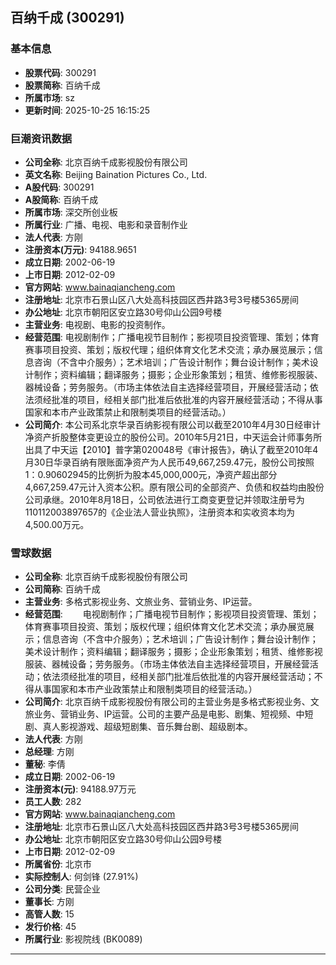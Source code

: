 ## 百纳千成 (300291)

### 基本信息

- **股票代码**: 300291
- **股票简称**: 百纳千成
- **所属市场**: sz
- **更新时间**: 2025-10-25 16:15:25

### 巨潮资讯数据

- **公司全称**: 北京百纳千成影视股份有限公司
- **英文名称**: Beijing Baination Pictures Co., Ltd.
- **A股代码**: 300291
- **A股简称**: 百纳千成
- **所属市场**: 深交所创业板
- **所属行业**: 广播、电视、电影和录音制作业
- **法人代表**: 方刚
- **注册资本(万元)**: 94188.9651
- **成立日期**: 2002-06-19
- **上市日期**: 2012-02-09
- **官方网站**: www.bainaqiancheng.com
- **注册地址**: 北京市石景山区八大处高科技园区西井路3号3号楼5365房间
- **办公地址**: 北京市朝阳区安立路30号仰山公园9号楼
- **主营业务**: 电视剧、电影的投资制作。
- **经营范围**: 电视剧制作；广播电视节目制作；影视项目投资管理、策划；体育赛事项目投资、策划；版权代理；组织体育文化艺术交流；承办展览展示；信息咨询（不含中介服务）；艺术培训；广告设计制作；舞台设计制作；美术设计制作；资料编辑；翻译服务；摄影；企业形象策划；租赁、维修影视服装、器械设备；劳务服务。（市场主体依法自主选择经营项目，开展经营活动；依法须经批准的项目，经相关部门批准后依批准的内容开展经营活动；不得从事国家和本市产业政策禁止和限制类项目的经营活动。）
- **公司简介**: 本公司系北京华录百纳影视有限公司以截至2010年4月30日经审计净资产折股整体变更设立的股份公司。2010年5月21日，中天运会计师事务所出具了中天运【2010】普字第020048号《审计报告》，确认了截至2010年4月30日华录百纳有限账面净资产为人民币49,667,259.47元，股份公司按照1：0.90602945的比例折为股本45,000,000元，净资产超出部分4,667,259.47元计入资本公积。原有限公司的全部资产、负债和权益均由股份公司承继。2010年8月18日，公司依法进行工商变更登记并领取注册号为110112003897657的《企业法人营业执照》，注册资本和实收资本均为4,500.00万元。

### 雪球数据

- **公司全称**: 北京百纳千成影视股份有限公司
- **公司简称**: 百纳千成
- **主营业务**: 多格式影视业务、文旅业务、营销业务、IP运营。
- **经营范围**: 　　电视剧制作；广播电视节目制作；影视项目投资管理、策划；体育赛事项目投资、策划；版权代理；组织体育文化艺术交流；承办展览展示；信息咨询（不含中介服务）；艺术培训；广告设计制作；舞台设计制作；美术设计制作；资料编辑；翻译服务；摄影；企业形象策划；租赁、维修影视服装、器械设备；劳务服务。（市场主体依法自主选择经营项目，开展经营活动；依法须经批准的项目，经相关部门批准后依批准的内容开展经营活动；不得从事国家和本市产业政策禁止和限制类项目的经营活动。）
- **公司简介**: 北京百纳千成影视股份有限公司的主营业务是多格式影视业务、文旅业务、营销业务、IP运营。公司的主要产品是电影、剧集、短视频、中短剧、真人影视游戏、超级短剧集、音乐舞台剧、超级剧本。
- **法人代表**: 方刚
- **总经理**: 方刚
- **董秘**: 李倩
- **成立日期**: 2002-06-19
- **注册资本(元)**: 94188.97万元
- **员工人数**: 282
- **官方网站**: www.bainaqiancheng.com
- **注册地址**: 北京市石景山区八大处高科技园区西井路3号3号楼5365房间
- **办公地址**: 北京市朝阳区安立路30号仰山公园9号楼
- **上市日期**: 2012-02-09
- **所属省份**: 北京市
- **实际控制人**: 何剑锋 (27.91%)
- **公司分类**: 民营企业
- **董事长**: 方刚
- **高管人数**: 15
- **发行价格**: 45
- **所属行业**: 影视院线 (BK0089)

---